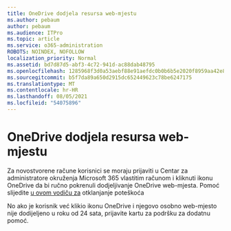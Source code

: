 ```yaml
---
title: OneDrive dodjela resursa web-mjestu
ms.author: pebaum
author: pebaum
ms.audience: ITPro
ms.topic: article
ms.service: o365-administration
ROBOTS: NOINDEX, NOFOLLOW
localization_priority: Normal
ms.assetid: bd7d87d5-abf3-4c72-941d-ac88dab48795
ms.openlocfilehash: 1285968f3d0a53aebf88e91aefdc0b0b6b5e2020f8959aa42e85151a800c68ed
ms.sourcegitcommit: b5f7da89a650d2915dc652449623c78be6247175
ms.translationtype: MT
ms.contentlocale: hr-HR
ms.lasthandoff: 08/05/2021
ms.locfileid: "54075896"
---
```

# <a name="onedrive-site-provisioning"></a>OneDrive dodjela resursa web-mjestu

Za novostvorene račune korisnici se moraju prijaviti u Centar za administratore okruženja Microsoft 365 vlastitim računom i kliknuti ikonu OneDrive da bi ručno pokrenuli dodjeljivanje OneDrive web-mjesta.
Pomoć slijedite [u ovom vodiču za](https://docs.microsoft.com/sharepoint/support/sites/troubleshooting-guide-for-sites-stopped-at-provisioning) otklanjanje poteškoća

No ako je korisnik već klikio ikonu OneDrive i njegovo osobno web-mjesto nije dodijeljeno u roku od 24 sata, prijavite kartu za podršku za dodatnu pomoć.

